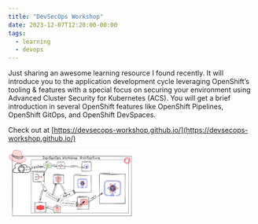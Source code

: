 ```yaml
---
title: "DevSecOps Workshop"
date: 2023-12-07T12:20:00-00:00
tags:
  - learning
  - devops
---
```


Just sharing an awesome learning resource I found recently. It will introduce you to the application development cycle leveraging OpenShift’s tooling & features with a special focus on securing your environment using Advanced Cluster Security for Kubernetes (ACS). You will get a brief introduction in several OpenShift features like OpenShift Pipelines, OpenShift GitOps, and OpenShift DevSpaces. 

Check out at [https://devsecops-workshop.github.io/](https://devsecops-workshop.github.io/)

<img src="/assets/images/workshop_architecture_full.png" alt="image" width="50%" height="auto">
